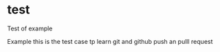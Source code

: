 # test
Test of example 

Example this is the test case tp learn git and github push an pulll request
